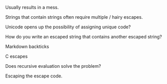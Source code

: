 Usually results in a mess.

Strings that contain strings often require multiple / hairy escapes.

Unicode opens up the possibility of assigning unique code?

How do you write an escaped string that contains another escaped string?

Markdown backticks

C escapes

Does recursive evaluation solve the problem?

Escaping the escape code.
